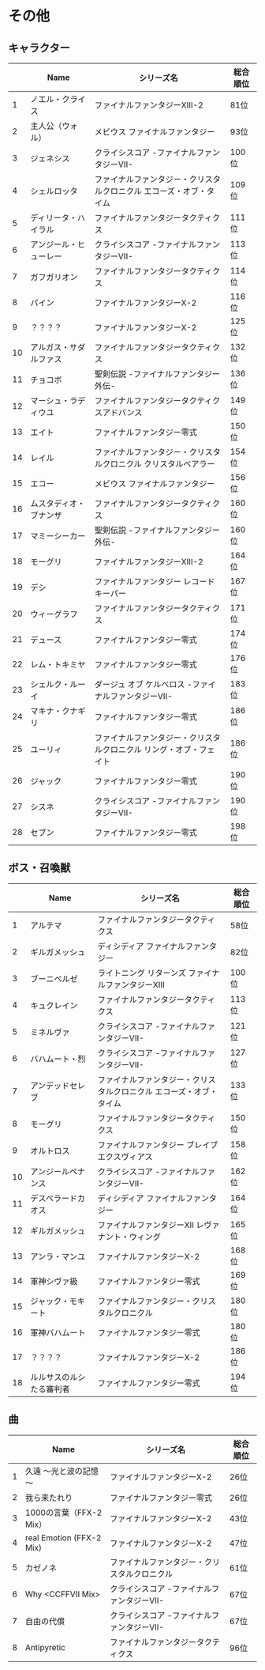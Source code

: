 # その他

## キャラクター
||Name|シリーズ名|総合順位|
|-|-|-|-|
|1|ノエル・クライス|ファイナルファンタジーXIII-2|81位|
|2|主人公（ウォル）|メビウス ファイナルファンタジー|93位|
|3|ジェネシス|クライシスコア -ファイナルファンタジーVII-|100位|
|4|シェルロッタ|ファイナルファンタジー・クリスタルクロニクル エコーズ・オブ・タイム|109位|
|5|ディリータ・ハイラル|ファイナルファンタジータクティクス|111位|
|6|アンジール・ヒューレー|クライシスコア -ファイナルファンタジーVII-|113位|
|7|ガフガリオン|ファイナルファンタジータクティクス|114位|
|8|パイン|ファイナルファンタジーX-2|116位|
|9|？？？？|ファイナルファンタジーX-2|125位|
|10|アルガス・サダルファス|ファイナルファンタジータクティクス|132位|
|11|チョコボ|聖剣伝説 -ファイナルファンタジー外伝-|136位|
|12|マーシュ・ラディウユ|ファイナルファンタジータクティクスアドバンス|149位|
|13|エイト|ファイナルファンタジー零式|150位|
|14|レイル|ファイナルファンタジー・クリスタルクロニクル クリスタルベアラー|154位|
|15|エコー|メビウス ファイナルファンタジー|156位|
|16|ムスタディオ・ブナンザ|ファイナルファンタジータクティクス|160位|
|17|マミーシーカー|聖剣伝説 -ファイナルファンタジー外伝-|160位|
|18|モーグリ|ファイナルファンタジーXIII-2|164位|
|19|デシ|ファイナルファンタジー レコードキーパー|167位|
|20|ウィーグラフ|ファイナルファンタジータクティクス|171位|
|21|デュース|ファイナルファンタジー零式|174位|
|22|レム・トキミヤ|ファイナルファンタジー零式|176位|
|23|シェルク・ルーイ|ダージュ オブ ケルベロス -ファイナルファンタジーVII-|183位|
|24|マキナ・クナギリ|ファイナルファンタジー零式|186位|
|25|ユーリィ|ファイナルファンタジー・クリスタルクロニクル リング・オブ・フェイト|186位|
|26|ジャック|ファイナルファンタジー零式|190位|
|27|シスネ|クライシスコア -ファイナルファンタジーVII-|190位|
|28|セブン|ファイナルファンタジー零式|198位|

## ボス・召喚獣
||Name|シリーズ名|総合順位|
|-|-|-|-|
|1|アルテマ|ファイナルファンタジータクティクス|58位|
|2|ギルガメッシュ|ディシディア ファイナルファンタジー|82位|
|3|ブーニベルゼ|ライトニング リターンズ ファイナルファンタジーXIII|100位|
|4|キュクレイン|ファイナルファンタジータクティクス|113位|
|5|ミネルヴァ|クライシスコア -ファイナルファンタジーVII-|121位|
|6|バハムート・烈|クライシスコア -ファイナルファンタジーVII-|127位|
|7|アンデッドセレブ|ファイナルファンタジー・クリスタルクロニクル エコーズ・オブ・タイム|133位|
|8|モーグリ|ファイナルファンタジータクティクス|150位|
|9|オルトロス|ファイナルファンタジー ブレイブエクスヴィアス|158位|
|10|アンジールペナンス|クライシスコア -ファイナルファンタジーVII-|162位|
|11|デスペラードカオス|ディシディア ファイナルファンタジー|164位|
|12|ギルガメッシュ|ファイナルファンタジーXII レヴァナント・ウィング|165位|
|13|アンラ・マンユ|ファイナルファンタジーX-2|168位|
|14|軍神シヴァ級|ファイナルファンタジー零式|169位|
|15|ジャック・モキート|ファイナルファンタジー・クリスタルクロニクル|180位|
|16|軍神バハムート|ファイナルファンタジー零式|180位|
|17|？？？？|ファイナルファンタジーX-2|186位|
|18|ルルサスのルシたる審判者|ファイナルファンタジー零式|194位|

## 曲
||Name|シリーズ名|総合順位|
|-|-|-|-|
|1|久遠 ～光と波の記憶～|ファイナルファンタジーX-2|26位|
|2|我ら来たれり|ファイナルファンタジー零式|26位|
|3|1000の言葉（FFX-2 Mix）|ファイナルファンタジーX-2|43位|
|4|real Emotion (FFX-2 Mix)|ファイナルファンタジーX-2|47位|
|5|カゼノネ|ファイナルファンタジー・クリスタルクロニクル|61位|
|6|Why &lt;CCFFVII Mix&gt;|クライシスコア -ファイナルファンタジーVII-|67位|
|7|自由の代償|クライシスコア -ファイナルファンタジーVII-|67位|
|8|Antipyretic|ファイナルファンタジータクティクス|96位|

